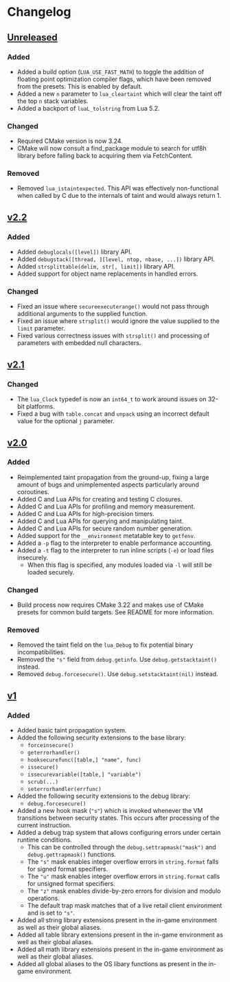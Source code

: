 # Changelog

## [Unreleased]
### Added
- Added a build option (`LUA_USE_FAST_MATH`) to toggle the addition of floating point optimization compiler flags, which have been removed from the presets. This is enabled by default.
- Added a new `n` parameter to `lua_cleartaint` which will clear the taint off the top `n` stack variables.
- Added a backport of `luaL_tolstring` from Lua 5.2.
### Changed
- Required CMake version is now 3.24.
- CMake will now consult a find_package module to search for utf8h library before falling back to acquiring them via FetchContent.
### Removed
- Removed `lua_istaintexpected`. This API was effectively non-functional when called by C due to the internals of taint and would always return 1.

## [v2.2]
### Added
- Added `debuglocals([level])` library API.
- Added `debugstack([thread, ][level, ntop, nbase, ...])` library API.
- Added `strsplittable(delim, str[, limit])` library API.
- Added support for object name replacements in handled errors.
### Changed
- Fixed an issue where `secureexecuterange()` would not pass through additional arguments to the supplied function.
- Fixed an issue where `strsplit()` would ignore the value supplied to the `limit` parameter.
- Fixed various correctness issues with `strsplit()` and processing of parameters with embedded null characters.

## [v2.1]
### Changed
- The `lua_Clock` typedef is now an `int64_t` to work around issues on 32-bit platforms.
- Fixed a bug with `table.concat` and `unpack` using an incorrect default value for the optional `j` parameter.

## [v2.0]
### Added
- Reimplemented taint propagation from the ground-up, fixing a large amount of bugs and unimplemented aspects particularly around coroutines.
- Added C and Lua APIs for creating and testing C closures.
- Added C and Lua APIs for profiling and memory measurement.
- Added C and Lua APIs for high-precision timers.
- Added C and Lua APIs for querying and manipulating taint.
- Added C and Lua APIs for secure random number generation.
- Added support for the `__environment` metatable key to `getfenv`.
- Added a `-p` flag to the interpreter to enable performance accounting.
- Added a `-t` flag to the interpreter to run inline scripts (`-e`) or load files insecurely.
  - When this flag is specified, any modules loaded via `-l` will still be loaded securely.

### Changed
- Build process now requires CMake 3.22 and makes use of CMake presets for common build targets. See README for more information.

### Removed
- Removed the taint field on the `lua_Debug` to fix potential binary incompatibilities.
- Removed the `"s"` field from `debug.getinfo`. Use `debug.getstacktaint()` instead.
- Removed `debug.forcesecure()`. Use `debug.setstacktaint(nil)` instead.

## [v1]
### Added
- Added basic taint propagation system.
- Added the following security extensions to the base library:
  - `forceinsecure()`
  - `geterrorhandler()`
  - `hooksecurefunc([table,] "name", func)`
  - `issecure()`
  - `issecurevariable([table,] "variable")`
  - `scrub(...)`
  - `seterrorhandler(errfunc)`
- Added the following security extensions to the debug library:
  - `debug.forcesecure()`
- Added a new hook mask (`"s"`) which is invoked whenever the VM transitions between security states. This occurs after processing of the current instruction.
- Added a debug trap system that allows configuring errors under certain runtime conditions.
  - This can be controlled through the `debug.settrapmask("mask")` and `debug.gettrapmask()` functions.
  - The `"s"` mask enables integer overflow errors in `string.format` falls for signed format specifiers.
  - The `"u"` mask enables integer overflow errors in `string.format` calls for unsigned format specifiers.
  - The `"z"` mask enables divide-by-zero errors for division and modulo operations.
  - The default trap mask matches that of a live retail client environment and is set to `"s"`.
- Added all string library extensions present in the in-game environment as well as their global aliases.
- Added all table library extensions present in the in-game environment as well as their global aliases.
- Added all math library extensions present in the in-game environment as well as their global aliases.
- Added all global aliases to the OS libary functions as present in the in-game environment.

[Unreleased]: https://github.com/Meorawr/elune/compare/v2.2...HEAD
[v2.2]: https://github.com/Meorawr/elune/compare/v2.1...v2.2
[v2.1]: https://github.com/Meorawr/elune/compare/v2.0...v2.0
[v2.0]: https://github.com/Meorawr/elune/compare/v1...v2.0
[v1]: https://github.com/Meorawr/elune/releases/tag/v1
